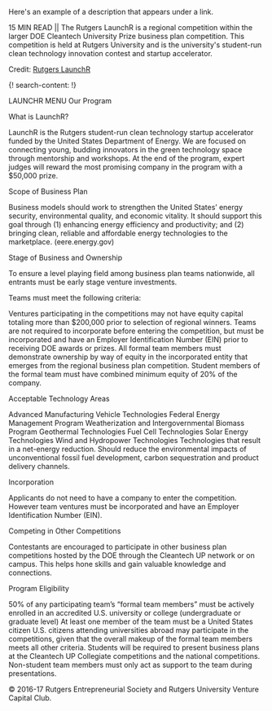 Here's an example of a description that appears under a link.

15 MIN READ || The Rutgers LaunchR is a regional competition within the larger DOE Cleantech University Prize business plan competition. This competition is held at Rutgers University and is the university's student-run clean technology innovation contest and startup accelerator.  

Credit: [Rutgers LaunchR](http://launchr.rutgers.edu/)

{! search-content: !}

LAUNCHR
MENU
Our Program


What is LaunchR?

LaunchR is the Rutgers student-run clean technology startup accelerator funded by the United States Department of Energy. We are focused on connecting young, budding innovators in the green technology space through mentorship and workshops. At the end of the program, expert judges will reward the most promising company in the program with a $50,000 prize.


Scope of Business Plan

Business models should work to strengthen the United States’ energy security, environmental quality, and economic vitality. It should support this goal through (1) enhancing energy efficiency and productivity; and (2) bringing clean, reliable and affordable energy technologies to the marketplace. (eere.energy.gov)


Stage of Business and Ownership

To ensure a level playing field among business plan teams nationwide, all entrants must be early stage venture investments.

Teams must meet the following criteria:

Ventures participating in the competitions may not have equity capital totaling more than $200,000 prior to selection of regional winners.
Teams are not required to incorporate before entering the competition, but must be incorporated and have an Employer Identification Number (EIN) prior to receiving DOE awards or prizes.
All formal team members must demonstrate ownership by way of equity in the incorporated entity that emerges from the regional business plan competition.
Student members of the formal team must have combined minimum equity of 20% of the company.

Acceptable Technology Areas

Advanced Manufacturing
Vehicle Technologies
Federal Energy Management Program
Weatherization and Intergovernmental
Biomass Program
Geothermal Technologies
Fuel Cell Technologies
Solar Energy Technologies
Wind and Hydropower Technologies
Technologies that result in a net-energy reduction. Should reduce the environmental impacts of unconventional fossil fuel development, carbon sequestration and product delivery channels.

Incorporation

Applicants do not need to have a company to enter the competition. However team ventures must be incorporated and have an Employer Identification Number (EIN).


Competing in Other Competitions

Contestants are encouraged to participate in other business plan competitions hosted by the DOE through the Cleantech UP network or on campus. This helps hone skills and gain valuable knowledge and connections.


Program Eligibility

50% of any participating team’s “formal team members” must be actively enrolled in an accredited U.S. university or college (undergraduate or graduate level)
At least one member of the team must be a United States citizen
U.S. citizens attending universities abroad may participate in the competitions, given that the overall makeup of the formal team members meets all other criteria.
Students will be required to present business plans at the Cleantech UP Collegiate competitions and the national competitions. Non-student team members must only act as support to the team during presentations.
  
© 2016-17 Rutgers Entrepreneurial Society and Rutgers University Venture Capital Club.
